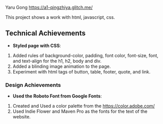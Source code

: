 
Yaru Gong
https://a1-qingzhiya.glitch.me/

This project shows a work with html, javascript, css.

## Technical Achievements
- **Styled page with CSS**: 
1. Added rules of background-color, padding, font color, font-size, font, and text-align for the h1, h2, body and div.
2. Added a blinding image animation to the page.
3. Experiment with html tags of button, table, footer, quote, and link.

### Design Achievements
- **Used the Roboto Font from Google Fonts**: 
1. Created and Used a color palette from the https://color.adobe.com/ 
2. Used Indie Flower and Maven Pro as the fonts for the text of the website.


